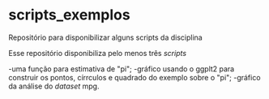 # scripts_exemplos
Repositório para disponibilizar alguns scripts da disciplina

Esse repositório disponibiliza pelo menos três *scripts*

-uma função para estimativa de "pi";
-gráfico usando o ggplt2 para construir os pontos, círrculos e quadrado do exemplo sobre o "pi";
-gráfico da análise do *dataset* mpg.